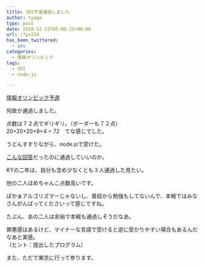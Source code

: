 ```yaml
---
title: JOI予選通過しました
author: tyage
type: post
date: 2010-12-23T05:06:25+00:00
url: /?p=234
has_been_twittered:
  - yes
categories:
  - 情報オリンピック
tags:
  - JOI
  - node.js

---
```

<p><a href="http://www.ioi-jp.org/joi/2010/2011-yo-prob_and_sol/">情報オリンピック予選</a></p>
<p>何故か通過しました。</p>
<p>点数は７２点でギリギリ。（ボーダーも７２点）<br />
20+20+20+8+4 = 72　てな感じでした。</p>
<p>うどんすすりながら、node.jsで受けた。</p>
<p><a href="http://tyage.sakura.ne.jp/blog/?p=188">こんな回答</a>だったのに通過していいのか。</p>
<p>KYの二年は、自分も含め少なくとも３人通過した見たい。</p>
<p>他の二人はめちゃんこ点数高いです。</p>
<p>ぼかぁアルゴリズマーじゃないし、普段から勉強もしてないんで、本戦ではみなさんがんばってくださいって感じですね。</p>
<p>たぶん、あの二人は余裕で本戦も通過しそうだなあ。</p>
<p>罪悪感はあるけど、マイナーな言語で受けると逆に受かりやすい場合もあるんだなあと実感。<br />
（ヒント：提出したプログラム）</p>
<p>また、ただで東京に行って参ります。</p>
